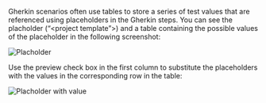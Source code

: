 Gherkin scenarios often use tables to store a series of test values that are referenced using placeholders in the Gherkin steps. You can see the placholder (“&lt;project template”>) and a table containing the possible values of the placeholder in the following screenshot:

![Placholder](http://www.specflow.org/screenshots/Placeholder.png)

Use the preview check box in the first column to substitute the placeholders with the values in the corresponding row in the table:

![Placholder with value](http://www.specflow.org/screenshots/Placeholder_Value.png)